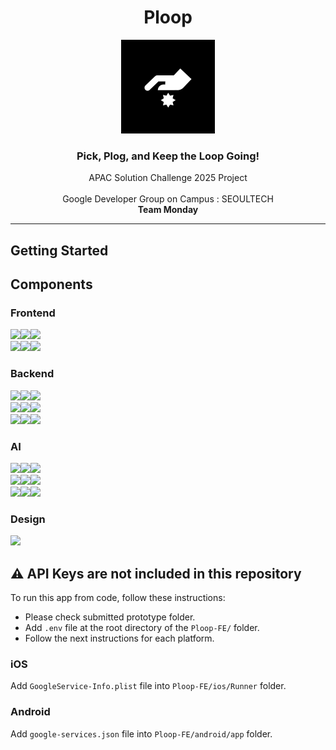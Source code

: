 <div align="center">

# Ploop

<img src='assets/ploop-applogo.png' width=150px/>
</br>

### Pick, Plog, and Keep the Loop Going!

APAC Solution Challenge 2025 Project
</br> </br>
Google Developer Group on Campus : SEOULTECH
</br> **Team Monday**

</div>

<hr />

## Getting Started


## Components

### Frontend

<img src="https://img.shields.io/badge/Framework-%23121011?style=for-the-badge"><img src="https://img.shields.io/badge/Flutter-%2302569B.svg?style=for-the-badge&logo=Flutter&logoColor=white"><img src="https://img.shields.io/badge/3.29.2-515151?style=for-the-badge">  
<img src="https://img.shields.io/badge/Language-%23121011?style=for-the-badge"><img src="https://img.shields.io/badge/dart-%230175C2.svg?style=for-the-badge&logo=dart&logoColor=white"><img src="https://img.shields.io/badge/3.7.2-515151?style=for-the-badge">

### Backend
<img src="https://img.shields.io/badge/Framework-%23121011?style=for-the-badge"><img src="https://img.shields.io/badge/Spring Boot-%236DB33F.svg?style=for-the-badge&logo=Spring&logoColor=white"><img src="https://img.shields.io/badge/3.4.4-515151?style=for-the-badge">  
<img src="https://img.shields.io/badge/Language-%23121011?style=for-the-badge"><img src="https://img.shields.io/badge/java-%23ED8B00.svg?style=for-the-badge&logo=openjdk&logoColor=white"><img src="https://img.shields.io/badge/17.0.14-515151?style=for-the-badge">  
<img src="https://img.shields.io/badge/Database-%23121011?style=for-the-badge"><img src="https://img.shields.io/badge/MySQL-%234479A1.svg?style=for-the-badge&logo=MySQL&logoColor=white"><img src="https://img.shields.io/badge/9.2.0-515151?style=for-the-badge">

### AI
<img src="https://img.shields.io/badge/Framework-%23121011?style=for-the-badge"><img src="https://img.shields.io/badge/FastAPI-009688?style=for-the-badge&logo=fastapi&logoColor=white"><img src="https://img.shields.io/badge/0.110.0-515151?style=for-the-badge"><br>
<img src="https://img.shields.io/badge/Library-%23121011?style=for-the-badge"><img src="https://img.shields.io/badge/PyTorch-EE4C2C?style=for-the-badge&logo=pytorch&logoColor=white"><img src="https://img.shields.io/badge/2.2.2-515151?style=for-the-badge"><br>
<img src="https://img.shields.io/badge/API-%23121011?style=for-the-badge"><img src="https://img.shields.io/badge/Gemini-4285F4?style=for-the-badge&logo=google&logoColor=white"><img src="https://img.shields.io/badge/v2.0 FLASH-515151?style=for-the-badge"><br>



### Design
<img src="https://img.shields.io/badge/figma-%23F24E1E.svg?style=for-the-badge&logo=figma&logoColor=white">

## ⚠️ API Keys are not included in this repository

To run this app from code, follow these instructions:

- Please check submitted prototype folder.
- Add `.env` file at the root directory of the `Ploop-FE/` folder.
- Follow the next instructions for each platform.

### iOS

Add `GoogleService-Info.plist` file into `Ploop-FE/ios/Runner` folder.

### Android

Add `google-services.json` file into `Ploop-FE/android/app` folder.
